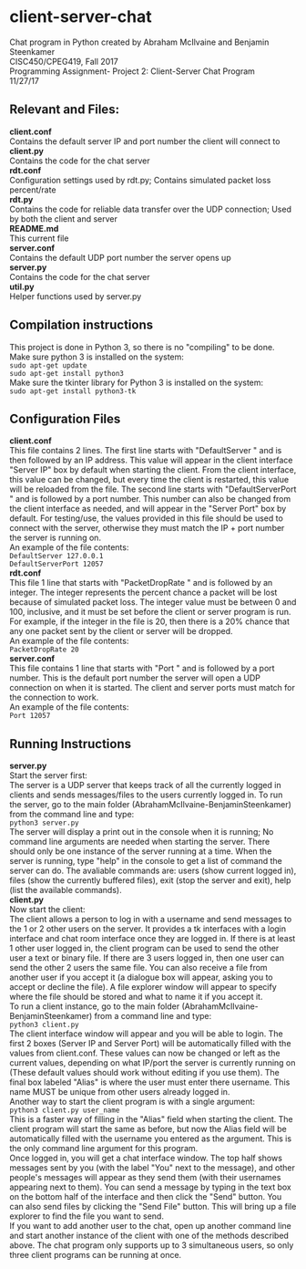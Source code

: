 # client-server-chat  
Chat program in Python created by Abraham McIlvaine and Benjamin Steenkamer  
CISC450/CPEG419, Fall 2017  
Programming Assignment- Project 2: Client-Server Chat Program  
11/27/17  

## Relevant and Files:
**client.conf**  
Contains the default server IP and port number the client will connect to  
**client.py**  
Contains the code for the chat server  
**rdt.conf**  
Configuration settings used by rdt.py; Contains simulated packet loss percent/rate  
**rdt.py**  
Contains the code for reliable data transfer over the UDP connection; Used by both the client and server   
**README.md**  
This current file  
**server.conf**  
Contains the default UDP port number the server opens up  
**server.py**  
Contains the code for the chat server  
**util.py**  
Helper functions used by server.py  

## Compilation instructions
This project is done in Python 3, so there is no "compiling" to be done.  
Make sure python 3 is installed on the system:  
    `sudo apt-get update`  
    `sudo apt-get install python3`  
Make sure the tkinter library for Python 3 is installed on the system:  
    `sudo apt-get install python3-tk`  

## Configuration Files
**client.conf**  
This file contains 2 lines. The first line starts with "DefaultServer " and is then followed by an IP address. This value will appear in the client interface "Server IP" box by
default when starting the client. From the client interface, this value can be changed, but every time the client is restarted, this value will be reloaded from the file.
The second line starts with "DefaultServerPort " and is followed by a port number. This number can also be changed from the client interface as needed, and will appear in the "Server Port" box by default.
For testing/use, the values provided in this file should be used to connect with the server, otherwise they must match the IP + port number the server is running on.  
An example of the file contents:  
`DefaultServer 127.0.0.1`  
`DefaultServerPort 12057`  
**rdt.conf**  
This file 1 line that starts with "PacketDropRate " and is followed by an integer. The integer represents the percent chance a packet will be lost because of simulated packet loss.
The integer value must be between 0 and 100, inclusive, and it must be set before the client or server program is run.
For example, if the integer in the file is 20, then there is a 20% chance that any one packet sent by the client or server will be dropped.  
An example of the file contents:  
`PacketDropRate 20`  
**server.conf**  
This file contains 1 line that starts with "Port " and is followed by a port number. This is the default port number the server will open a UDP connection on when it is started.
The client and server ports must match for the connection to work.  
An example of the file contents:  
`Port 12057`  
## Running Instructions
**server.py**  
Start the server first:  
The server is a UDP server that keeps track of all the currently logged in clients and sends messages/files to the users currently logged in.
To run the server, go to the main folder (AbrahamMcIlvaine-BenjaminSteenkamer) from the command line and type:  
`python3 server.py`  
The server will display a print out in the console when it is running; No command line arguments are needed when starting the server.
There should only be one instance of the server running at a time. When the server is running, type "help" in the console to get a list of command the server can do.
The avaliable commands are: users (show current logged in), files (show the currently buffered files), exit (stop the server and exit), help (list the available commands).  
**client.py**  
Now start the client:  
The client allows a person to log in with a username and send messages to the 1 or 2 other users on the server. It provides a tk interfaces with a login interface and chat room interface once they are logged in. If there is at least 1 other user logged in, the client program can be used to send the other user a text or binary file. If there are 3 users logged in, then one user can send the other 2 users the same file. You can also receive a file from another user if you accept it (a dialogue box will appear, asking you to accept or decline the file). A file explorer window will appear to specify where the file should be stored and what to name it if you accept it.  
To run a client instance, go to the main folder (AbrahamMcIlvaine-BenjaminSteenkamer) from a command line and type:  
`python3 client.py`  
The client interface window will appear and you will be able to login. The first 2 boxes (Server IP and Server Port) will be automatically filled with the values from client.conf. These values can now be changed or left as the current values, depending on what IP/port the server is currently running on (These default values should work without editing if you use them). The final box labeled "Alias" is where the user must enter there username. This name MUST be unique from other users already logged in.  
Another way to start the client program is with a single argument:  
`python3 client.py user_name`  
This is a faster way of filling in the "Alias" field when starting the client. The client program will start the same as before, but now the Alias field will be automatically filled with the username you entered as the argument. This is the only command line argument for this program.  
Once logged in, you will get a chat interface window. The top half shows messages sent by you (with the label "You" next to the message), and other people's messages will appear as they send them (with their usernames appearing next to them). You can send a message by typing in the text box on the bottom half of the interface and then click the "Send" button. You can also send files by clicking the "Send File" button. This will bring up a file explorer to find the file you want to send.  
If you want to add another user to the chat, open up another command line and start another instance of the client with one of the methods described above. The chat program only supports up to 3 simultaneous users, so only three client programs can be running at once.  
